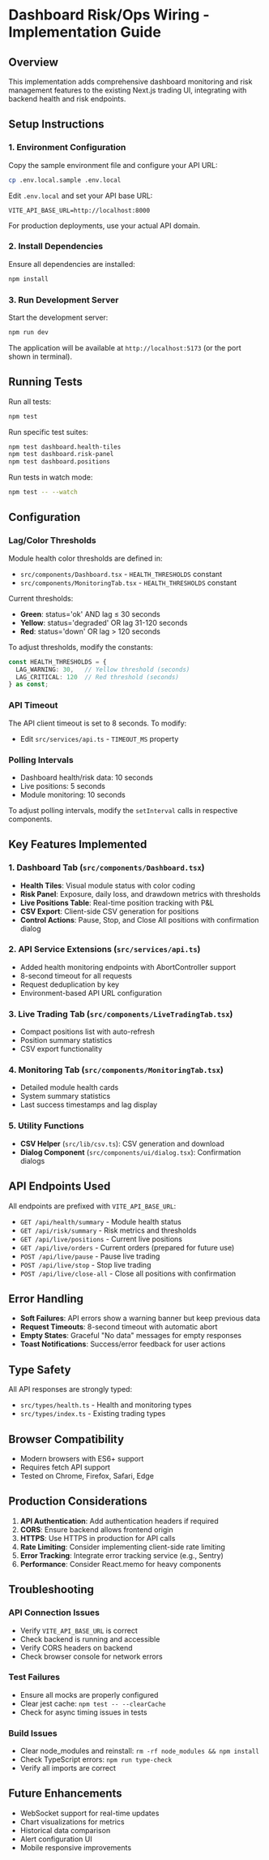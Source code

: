 # Dashboard Risk/Ops Wiring - Implementation Guide

## Overview
This implementation adds comprehensive dashboard monitoring and risk management features to the existing Next.js trading UI, integrating with backend health and risk endpoints.

## Setup Instructions

### 1. Environment Configuration

Copy the sample environment file and configure your API URL:
```bash
cp .env.local.sample .env.local
```

Edit `.env.local` and set your API base URL:
```
VITE_API_BASE_URL=http://localhost:8000
```

For production deployments, use your actual API domain.

### 2. Install Dependencies

Ensure all dependencies are installed:
```bash
npm install
```

### 3. Run Development Server

Start the development server:
```bash
npm run dev
```

The application will be available at `http://localhost:5173` (or the port shown in terminal).

## Running Tests

Run all tests:
```bash
npm test
```

Run specific test suites:
```bash
npm test dashboard.health-tiles
npm test dashboard.risk-panel  
npm test dashboard.positions
```

Run tests in watch mode:
```bash
npm test -- --watch
```

## Configuration

### Lag/Color Thresholds

Module health color thresholds are defined in:
- `src/components/Dashboard.tsx` - `HEALTH_THRESHOLDS` constant
- `src/components/MonitoringTab.tsx` - `HEALTH_THRESHOLDS` constant

Current thresholds:
- **Green**: status='ok' AND lag ≤ 30 seconds
- **Yellow**: status='degraded' OR lag 31-120 seconds  
- **Red**: status='down' OR lag > 120 seconds

To adjust thresholds, modify the constants:
```typescript
const HEALTH_THRESHOLDS = {
  LAG_WARNING: 30,   // Yellow threshold (seconds)
  LAG_CRITICAL: 120  // Red threshold (seconds)
} as const;
```

### API Timeout

The API client timeout is set to 8 seconds. To modify:
- Edit `src/services/api.ts` - `TIMEOUT_MS` property

### Polling Intervals

- Dashboard health/risk data: 10 seconds
- Live positions: 5 seconds  
- Module monitoring: 10 seconds

To adjust polling intervals, modify the `setInterval` calls in respective components.

## Key Features Implemented

### 1. Dashboard Tab (`src/components/Dashboard.tsx`)
- **Health Tiles**: Visual module status with color coding
- **Risk Panel**: Exposure, daily loss, and drawdown metrics with thresholds
- **Live Positions Table**: Real-time position tracking with P&L
- **CSV Export**: Client-side CSV generation for positions
- **Control Actions**: Pause, Stop, and Close All positions with confirmation dialog

### 2. API Service Extensions (`src/services/api.ts`)
- Added health monitoring endpoints with AbortController support
- 8-second timeout for all requests
- Request deduplication by key
- Environment-based API URL configuration

### 3. Live Trading Tab (`src/components/LiveTradingTab.tsx`)
- Compact positions list with auto-refresh
- Position summary statistics
- CSV export functionality

### 4. Monitoring Tab (`src/components/MonitoringTab.tsx`)
- Detailed module health cards
- System summary statistics
- Last success timestamps and lag display

### 5. Utility Functions
- **CSV Helper** (`src/lib/csv.ts`): CSV generation and download
- **Dialog Component** (`src/components/ui/dialog.tsx`): Confirmation dialogs

## API Endpoints Used

All endpoints are prefixed with `VITE_API_BASE_URL`:

- `GET /api/health/summary` - Module health status
- `GET /api/risk/summary` - Risk metrics and thresholds
- `GET /api/live/positions` - Current live positions
- `GET /api/live/orders` - Current orders (prepared for future use)
- `POST /api/live/pause` - Pause live trading
- `POST /api/live/stop` - Stop live trading
- `POST /api/live/close-all` - Close all positions with confirmation

## Error Handling

- **Soft Failures**: API errors show a warning banner but keep previous data
- **Request Timeouts**: 8-second timeout with automatic abort
- **Empty States**: Graceful "No data" messages for empty responses
- **Toast Notifications**: Success/error feedback for user actions

## Type Safety

All API responses are strongly typed:
- `src/types/health.ts` - Health and monitoring types
- `src/types/index.ts` - Existing trading types

## Browser Compatibility

- Modern browsers with ES6+ support
- Requires fetch API support
- Tested on Chrome, Firefox, Safari, Edge

## Production Considerations

1. **API Authentication**: Add authentication headers if required
2. **CORS**: Ensure backend allows frontend origin
3. **HTTPS**: Use HTTPS in production for API calls
4. **Rate Limiting**: Consider implementing client-side rate limiting
5. **Error Tracking**: Integrate error tracking service (e.g., Sentry)
6. **Performance**: Consider React.memo for heavy components

## Troubleshooting

### API Connection Issues
- Verify `VITE_API_BASE_URL` is correct
- Check backend is running and accessible
- Verify CORS headers on backend
- Check browser console for network errors

### Test Failures
- Ensure all mocks are properly configured
- Clear jest cache: `npm test -- --clearCache`
- Check for async timing issues in tests

### Build Issues
- Clear node_modules and reinstall: `rm -rf node_modules && npm install`
- Check TypeScript errors: `npm run type-check`
- Verify all imports are correct

## Future Enhancements

- WebSocket support for real-time updates
- Chart visualizations for metrics
- Historical data comparison
- Alert configuration UI
- Mobile responsive improvements